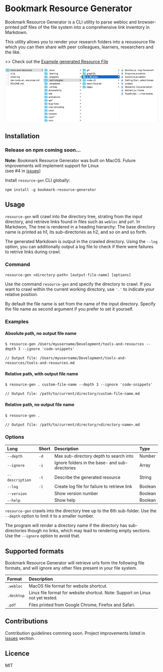 # Bookmark Resource Generator

Bookmark Resource Generator is a CLI utility to parse webloc and browser-printed pdf files of the file system into a comprehensive link inventory in Markdown.

This utility allows you to render your research folders into a reousource file which you can then share with peer colleagues, learners, researchers and the like.

\>\> Check out the [Example generated Resource File](./output/dev-tools-and-resources.md)

![Directory tree screenshot](./directories.png)

## Installation

### Release on npm coming soon...

**Note:** Bookmark Resource Generator was built on MacOS. Future improvements will implement support for Linux  
(see #4 in [issues](https://github.com/vincentreynaud/bookmark-resource-generator/issues))

Install `resource-gen` CLI globally:

```
npm install -g bookmark-resource-generator
```

## Usage

`resource-gen` will crawl into the directory tree, strating from the input directory, and retrieve links found in files such as `webloc` and `pdf`. In Markdwon, The tree is rendered in a heading hierarchy: The base directory name is printed as h1, its sub-directories as h2, and so on and so forth.

The generated Markdown is output in the crawled directory. Using the `--log` option, you can additionally output a log file to check if there were failures to retrive links during crawl.

### Command

```
resource-gen <directory-path> [output-file-name] [options]
```

Use the command `resource-gen` and specify the directory to crawl. If you want to crawl within the current working directory, use `'.'` to indicate your relative position. 

By default the file name is set from the name of the input directory. Specify the file name as second argument if you prefer to set it yourself.



### Examples

#### Absolute path, no output file name 

```
$ resource-gen /Users/myusername/Development/tools-and-resources --depth 3 --ignore 'code-snippets'
```
```
// Output file: /Users/myusername/Development/tools-and-resources/tools-and-resources.md
```

#### Relative path, with output file name

```
$ resource-gen . custom-file-name --depth 3 --ignore 'code-snippets'
```
```
// Output file: /path/to/current/directory/custom-file-name.md
```

#### Relative path, no output file name

```
$ resource-gen .
```
```
// Output file: /path/to/current/directory/<directory-name>.md
```

### Options

| Long            | Short | Description                                     | Type    |
| :-------------- | :---- | :---------------------------------------------- | :------ |
| `--depth`       | `-d`  | Max sub-directory depth to search into          | Number  |
| `--ignore`      | `-i`  | Ignore folders in the base- and sub-directories | Array   |
| `--description` | `-t`  | Describe the generated resource                 | String  |
| `--log`         | `-l`  | Create log file for failure to retrieve link    | Boolean |
| `--version`     |       | Show version number                             | Boolean |
| `--help`        |       | Show help                                       | Boolean |

`resource-gen` crawls into the directory tree up to the 6th sub-folder. Use the `--depth` option to limit it to a smaller number. 

The program will render a directory name if the directory has sub-directories though no links, which may lead to rendering empty sections. Use the `--ignore` option to avoid that.

## Supported formats

Bookmark Resource Generator will retrieve urls form the following file formats, and will ignore any other files present in your file system.

| Format     | Description                                                                        |
| :--------- | :--------------------------------------------------------------------------------- |
| `.webloc`  | MacOS file format for website shortcut.                                            |
| `.desktop` | Linux file format for website shortcut. Note: Support on Linux not yet tested.     |
| `.pdf`     | Files printed from Google Chrome, Firefox and Safari.                              |


## Contributions

Contribution guidelines comming soon. Project improvements listed in [issues](https://github.com/vincentreynaud/bookmark-resource-generator/issues) section.

## Licence

MIT

